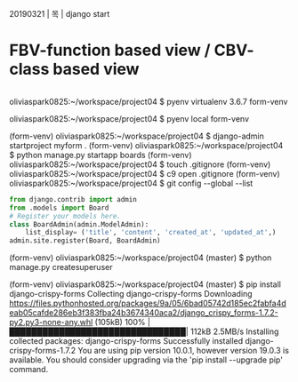 20190321 | 목 | django start

# FBV-function based view  / CBV- class based view

```python

```



oliviaspark0825:~/workspace/project04 $ pyenv virtualenv 3.6.7 form-venv

oliviaspark0825:~/workspace/project04 $ pyenv local form-venv





(form-venv) oliviaspark0825:~/workspace/project04 $ django-admin startproject myform .
(form-venv) oliviaspark0825:~/workspace/project04 $ python manage.py startapp boards
(form-venv) oliviaspark0825:~/workspace/project04 $ touch .gitignore
(form-venv) oliviaspark0825:~/workspace/project04 $ c9 open .gitignore
(form-venv) oliviaspark0825:~/workspace/project04 $ git config --global --list





```python
from django.contrib import admin
from .models import Board
# Register your models here.
class BoardAdmin(admin.ModelAdmin):
    list_display= ('title', 'content', 'created_at', 'updated_at',)
admin.site.register(Board, BoardAdmin)
```

(form-venv) oliviaspark0825:~/workspace/project04 (master) $ python manage.py createsuperuser



(form-venv) oliviaspark0825:~/workspace/project04 (master) $ pip install django-crispy-forms
Collecting django-crispy-forms
  Downloading https://files.pythonhosted.org/packages/9a/05/6bad05742d185ec2fabfa4deab05cafde286eb3f383fba24b3674340aca2/django_crispy_forms-1.7.2-py2.py3-none-any.whl (105kB)
    100% |████████████████████████████████| 112kB 2.5MB/s 
Installing collected packages: django-crispy-forms
Successfully installed django-crispy-forms-1.7.2
You are using pip version 10.0.1, however version 19.0.3 is available.
You should consider upgrading via the 'pip install --upgrade pip' command.